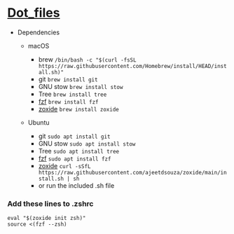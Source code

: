 # [Dot_files](https://youtu.be/y6XCebnB9gs?si=u9g03qcuPGH9sUrm)
 - Dependencies
    - macOS
       - brew
         `/bin/bash -c "$(curl -fsSL https://raw.githubusercontent.com/Homebrew/install/HEAD/install.sh)"` 
       - git
         `brew install git`
       - GNU stow
         `brew install stow`
       - Tree
         `brew install tree`
       - [fzf](https://github.com/junegunn/fzf.git)
         `brew install fzf`
       - [zoxide](https://github.com/ajeetdsouza/zoxide.git)
         `brew install zoxide`
       
         
     - Ubuntu
       - git
         `sudo apt install git`
       - GNU stow
         `sudo apt install stow`
       - Tree
         `sudo apt install tree`
       - [fzf](https://github.com/junegunn/fzf.git)
         `sudo apt install fzf`
       - [zoxide](https://github.com/ajeetdsouza/zoxide.git)
         `curl -sSfL https://raw.githubusercontent.com/ajeetdsouza/zoxide/main/install.sh | sh`
       - or run the included .sh file
 
    

    
  
### Add these lines to .zshrc
    eval "$(zoxide init zsh)"
    source <(fzf --zsh)


